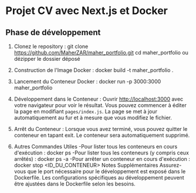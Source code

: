 # Projet CV avec Next.js et Docker
## Phase de développement
1. Clonez le repository :  git clone https://github.com/MaherZAR/maher_portfolio.git
    cd maher_portfolio
    ou dézipper le dossier déposé

2. Construction de l'Image Docker : docker build -t maher_portfolio .
3. Lancement du Conteneur Docker : docker run -p 3000:3000 maher_portfolio

4. Développement dans le Conteneur : Ouvrir [http://localhost:3000](http://localhost:3000) avec votre navigateur pour voir le résultat.
Vous pouvez commencer à éditer la page en modifiant `pages/index.js`. La page se met à jour automatiquement au fur et à mesure que vous modifiez le fichier.
5. Arrêt du Conteneur : Lorsque vous avez terminé, vous pouvez quitter le conteneur en tapant exit. Le conteneur sera automatiquement supprimé.
6. Autres Commandes Utiles
    -Pour lister tous les conteneurs en cours d'exécution : docker ps
    -Pour lister tous les conteneurs (y compris ceux arrêtés) : docker ps -a
    -Pour arrêter un conteneur en cours d'exécution : docker stop <ID_DU_CONTENEUR>
Notes Supplémentaires
Assurez-vous que le port nécessaire pour le développement est exposé dans le Dockerfile.
Les configurations spécifiques au développement peuvent être ajustées dans le Dockerfile selon les besoins.
